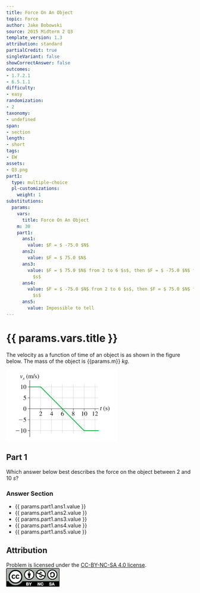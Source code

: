 ```yaml
---
title: Force On An Object
topic: Force
author: Jake Bobowski
source: 2015 Midterm 2 Q3
template_version: 1.3
attribution: standard
partialCredit: true
singleVariant: false
showCorrectAnswer: false
outcomes:
- 1.7.2.1
- 6.5.1.1
difficulty:
- easy
randomization:
- 2
taxonomy:
- undefined
span:
- section
length:
- short
tags:
- EW
assets:
- Q3.png
part1:
  type: multiple-choice
  pl-customizations:
    weight: 1
substitutions:
  params:
    vars:
      title: Force On An Object
    m: 30
    part1:
      ans1:
        value: $F = $ -75.0 $N$
      ans2:
        value: $F = $ 75.0 $N$
      ans3:
        value: $F = $ 75.0 $N$ from 2 to 6 $s$, then $F = $ -75.0 $N$ from 6 to 10
          $s$
      ans4:
        value: $F = $ -75.0 $N$ from 2 to 6 $s$, then $F = $ 75.0 $N$ from 6 to 10
          $s$
      ans5:
        value: Impossible to tell
---
```

# {{ params.vars.title }}
The velocity as a function of time of an object is as shown in the figure below. The mass of the
object is {{params.m}} $kg$.

<img src="Q3.png" alt="A graph of velocity and time. The object has a velocity of 10 meters per second at 0 to 2 seconds. The object's velocity decreases to 0 meters per second at 6 seconds. The object's velocity is at negative 10 meters per seconds from 10 to 12 seconds." width=300>

## Part 1

Which answer below best describes the force on the object between 2 and 10 $s$?

### Answer Section

- {{ params.part1.ans1.value }}
- {{ params.part1.ans2.value }}
- {{ params.part1.ans3.value }}
- {{ params.part1.ans4.value }}
- {{ params.part1.ans5.value }}

## Attribution

Problem is licensed under the [CC-BY-NC-SA 4.0 license](https://creativecommons.org/licenses/by-nc-sa/4.0/).<br> ![The Creative Commons 4.0 license requiring attribution-BY, non-commercial-NC, and share-alike-SA license.](https://raw.githubusercontent.com/firasm/bits/master/by-nc-sa.png)